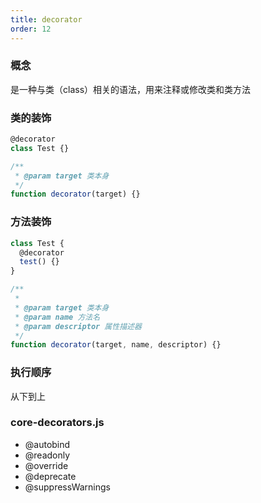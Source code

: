 ```yaml
---
title: decorator
order: 12
---
```


### 概念

是一种与类（class）相关的语法，用来注释或修改类和类方法

### 类的装饰

```js
@decorator
class Test {}

/**
 * @param target 类本身
 */
function decorator(target) {}
```

### 方法装饰

```js
class Test {
  @decorator
  test() {}
}

/**
 *
 * @param target 类本身
 * @param name 方法名
 * @param descriptor 属性描述器
 */
function decorator(target, name, descriptor) {}
```

### 执行顺序

从下到上

### core-decorators.js

- @autobind
- @readonly
- @override
- @deprecate
- @suppressWarnings
